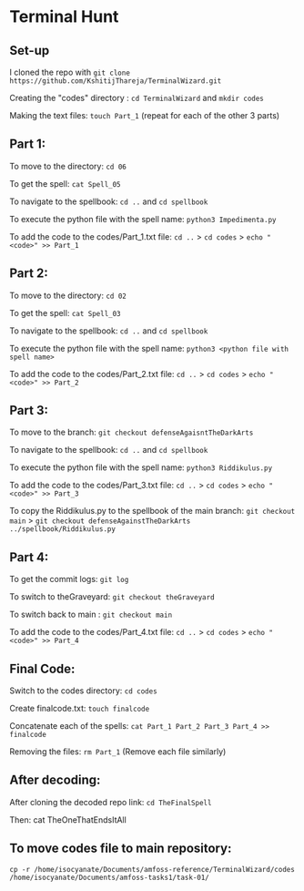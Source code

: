 # Terminal Hunt

## Set-up

I cloned the repo with ```git clone https://github.com/KshitijThareja/TerminalWizard.git```

Creating the "codes" directory : ```cd TerminalWizard``` and ```mkdir codes```

Making the text files: ```touch Part_1``` (repeat for each of the other 3 parts)

## Part 1:

To move to the directory: ```cd 06```

To get the spell: ```cat Spell_05```

To navigate to the spellbook: ```cd ..``` and ```cd spellbook```

To execute the python file with the spell name: ```python3 Impedimenta.py```

To add the code to the codes/Part_1.txt file: ```cd ..``` > ```cd codes``` > ```echo "<code>" >> Part_1```

## Part 2:

To move to the directory: ```cd 02```

To get the spell: ```cat Spell_03```

To navigate to the spellbook: ```cd ..``` and ```cd spellbook```

To execute the python file with the spell name: ```python3 <python file with spell name>```

To add the code to the codes/Part_2.txt file: ```cd ..``` > ```cd codes``` > ```echo "<code>" >> Part_2```

## Part 3:

To move to the branch: ```git checkout defenseAgaisntTheDarkArts```

To navigate to the spellbook: ```cd ..``` and ```cd spellbook```

To execute the python file with the spell name: ```python3 Riddikulus.py```

To add the code to the codes/Part_3.txt file: ```cd ..``` > ```cd codes``` > ```echo "<code>" >> Part_3```

To copy the Riddikulus.py to the spellbook of the main branch: ```git checkout main``` > ```git checkout defenseAgainstTheDarkArts ../spellbook/Riddikulus.py```

## Part 4:

To get the commit logs: ```git log```

To switch to theGraveyard: ```git checkout theGraveyard```

To switch back to main : ```git checkout main```

To add the code to the codes/Part_4.txt file: ```cd ..``` > ```cd codes``` > ```echo "<code>" >> Part_4```

## Final Code:

Switch to the codes directory: ```cd codes```

Create finalcode.txt: ```touch finalcode```

Concatenate each of the spells: ```cat Part_1 Part_2 Part_3 Part_4 >> finalcode ```

Removing the files: ```rm Part_1``` (Remove each file similarly)

## After decoding: 

After cloning the decoded repo link: ```cd TheFinalSpell```

Then: cat TheOneThatEndsItAll

## To move codes file to main repository:
```cp -r /home/isocyanate/Documents/amfoss-reference/TerminalWizard/codes /home/isocyanate/Documents/amfoss-tasks1/task-01/```


